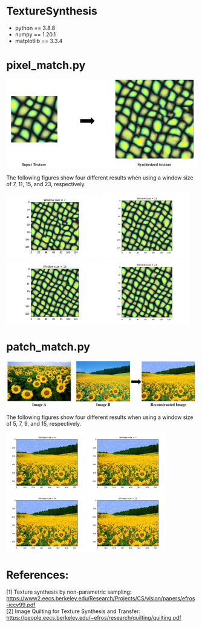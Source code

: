 # TextureSynthesis

- python == 3.8.8
- numpy == 1.20.1
- matplotlib == 3.3.4


# pixel_match.py 
<img src="./results/pixel_match.png" width=700>

The following figures show four different results when using a window size of 7, 11, 15, and 23, respectively.

<img src="./results/part1_7x7.png" width=250> <img src="./results/part1_11x11.png" width=230> <img src="./results/part1_15x15.png" width=250> <img src="./results/part1_23x23.png" width=230>  

# patch_match.py
<img src="./results/patch_match.png" width=800>

The following figures show four different results when using a window size of 5, 7, 9, and 15, respectively.

<img src="./results/part2_5x5.png" width=210> <img src="./results/part2_7x7.png" width=210>  <img src="./results/part2_9x9.png" width=210> <img src="./results/part2_15x15.png" width=210> 

# References:
[1] Texture synthesis by non-parametric sampling: https://www2.eecs.berkeley.edu/Research/Projects/CS/vision/papers/efros-iccv99.pdf  
[2] Image Quilting for Texture Synthesis and Transfer: https://people.eecs.berkeley.edu/~efros/research/quilting/quilting.pdf

